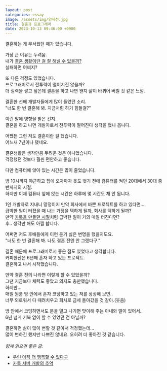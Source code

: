 ```yaml
---
layout: post
categories: essay
image: /assets/img/양재천.jpg
title: 결혼과 프로그래머
date: 2023-10-13 09:46:00 +0900
---
```


결혼하는 게 무서웠던 때가 있습니다.

가장 큰 이유는 두려움.  
내가 [결혼 생활이란 걸 잘 해낼 수 있을까?](/essay/2023/07/11/we-can-still-be-happier.html)  
실패하면 어쩌지?

또 다른 걱정도 있었습니다.  
프로그래머로서 전투력이 떨어지진 않을까?  
더 실력을 쌓고 싶은데 결혼을 하고 나면 왠지 삶이 바뀌어 버릴 것 같은 느낌.

결혼한 선배 개발자들에게 많이 들었던 소리.    
"너도 한 번 결혼해 봐. 지금처럼 하기 힘들걸?"

이런 말에 영향을 받은 건지..  
결혼을 하고 나면 개발자로서 전투력이 떨어진다 생각을 했나 봅니다.

어쨌든 그런 저도 결혼이란 걸 했습니다.  
어느새 7년이나 됐네요.

결혼생활은 생각만큼 두려운 것은 아니었습니다.  
걱정했던 것보다 훨씬 편안하고 좋습니다.

다만 컴퓨터에 앉아 있는 시간은 많이 줄었습니다.

밤 10시까지 야근하고 집에 오자마자 옷도 벗기 전에 컴퓨터를 켜던 20대에서 30대 중반까지의 시절.  
하지만 이제 컴퓨터 앞에 앉는 시간은 하루에 몇 시간도 채 안 됩니다.

1인 개발자로 지내니 망정이지 만약 회사에서 바쁜 프로젝트를 하고 있다면...  
급박한 일이 터졌을 때 나는 가정을 택하게 될까, 회사를 택하게 될까?  
만약 [카톡을 만들던 시절](/essay/2022/10/16/kakaotalk-server-development.html)처럼 급박한 일이 거의 매일 터진다면?  
후.. 생각만 해도 아찔 합니다.

어쩌면 저도 후배들에게 이런 듣기 싫은 변명을 했을지도요.  
"너도 한 번 결혼해 봐. 나도 결혼 전엔 안 그랬다구."

결혼 때문에 프로그래머로서 좋은 점도 있었다고 생각합니다.  
커피한잔은 6년째 혼자 하고 있는 프로젝트.  
결혼하고 나서 시작했습니다.

만약 결혼 전의 나라면 이렇게 할 수 있었을까?  
그땐 지금보다 체력도 좋았고 의지도 충만했습니다.  
하지만...  
매일 원룸 방 안에서 혼자 코딩하고 있는 저를 상상해 보면..  
너무 외로워서 다 때려치우고 회사로 금세 돌아갔을 것 같아.(웃음)

방 안에서 코딩하면서도 문을 열고 나가면 맞이해 주는 아내와 딸이 있어서..  
6년 넘게 기복 없이 할 수 있었던 건 아닐까?

결혼하면 삶이 많이 변할 것 같아서 걱정했는데...  
많이 변하긴 했지만 나쁘진 않네요. 오히려 더 좋아진 것 같습니다.
<br>
<br>
*함께 읽으면 좋은 글:*
* [우린 아직 더 행복할 수 있다구](/essay/2023/07/11/we-can-still-be-happier.html)
* [카톡 서버 개발의 추억](/essay/2022/10/16/kakaotalk-server-development.html)